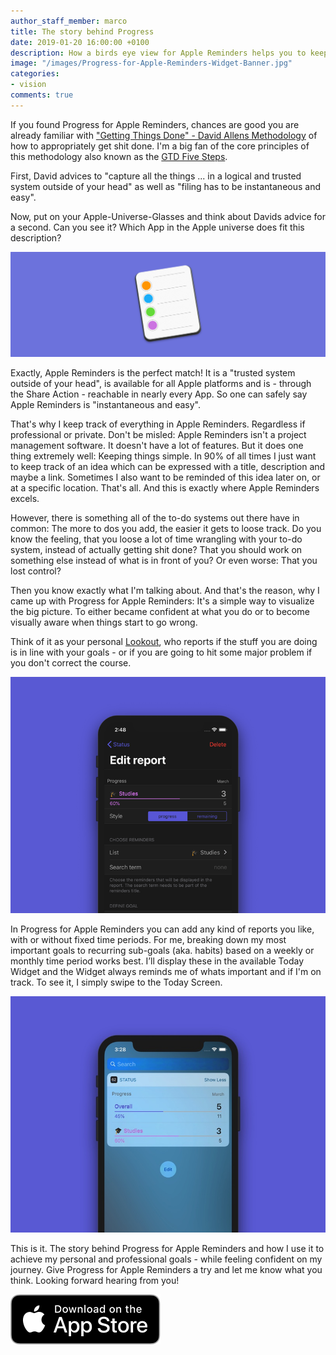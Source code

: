 ```yaml
---
author_staff_member: marco
title: The story behind Progress
date: 2019-01-20 16:00:00 +0100
description: How a birds eye view for Apple Reminders helps you to keep on track.
image: "/images/Progress-for-Apple-Reminders-Widget-Banner.jpg"
categories:
- vision
comments: true
---
```

If you found Progress for Apple Reminders, chances are good you are already familiar with ["Getting Things Done" - David Allens Methodology](https://gettingthingsdone.com) of how to appropriately get shit done. I'm a big fan of the core principles of this methodology also known as  the [GTD Five Steps](https://gettingthingsdone.com/five-steps/).

First, David advices to "capture all the things ... in a logical and trusted system outside of your head" as well as "filing has to be instantaneous and easy".

Now, put on your Apple-Universe-Glasses and think about Davids advice for a second. Can you see it? Which App in the Apple universe does fit this description?

![Apple Reminders App Icon](/images/Apple-Reminders-Icon.png)

Exactly, Apple Reminders is the perfect match! It is a "trusted system outside of your head", is available for all Apple platforms and is - through the Share Action - reachable in nearly every App. So one can safely say Apple Reminders is "instantaneous and easy".

That's why I keep track of everything in Apple Reminders. Regardless if professional or private. Don't be misled: Apple Reminders isn't a project management software. It doesn't have a lot of features. But it does one thing extremely well: Keeping things simple. In 90% of all times I just want to keep track of an idea which can be expressed with a title, description and maybe a link. Sometimes I also want to be reminded of this idea later on, or at a specific location. That's all. And this is exactly where Apple Reminders excels.

However, there is something all of the to-do systems out there have in common: The more to dos you add, the easier it gets to loose track. Do you know the feeling, that you loose a lot of time wrangling with your to-do system, instead of actually getting shit done? That you should work on something else instead of what is in front of you? Or even worse: That you lost control?

Then you know exactly what I'm talking about. And that's the reason, why I came up with Progress for Apple Reminders: It's a simple way to visualize the big picture. To either became confident at what you do or to become visually aware when things start to go wrong.

Think of it as your personal [Lookout](https://en.wikipedia.org/wiki/Lookout), who reports if the stuff you are doing is in line with your goals - or if you are going to hit some major problem if you don't correct the course.

![Progress for Apple Reminders Edit Report](/images/Edit-Progress-Report-Apple-Reminders-Banner.png)

In Progress for Apple Reminders you can add any kind of reports you like, with or without fixed time periods. For me, breaking down my most important goals to recurring sub-goals (aka. habits) based on a weekly or monthly time period works best. I’ll display these in the available Today Widget and the Widget always reminds me of whats important and if I'm on track. To see it, I simply swipe to the Today Screen.

![Progress for Apple Reminders Today Widget](/images/Progress-for-Apple-Reminders-Widget-Banner.jpg)

This is it. The story behind Progress for Apple Reminders and how I use it to achieve my personal and professional goals - while feeling confident on my journey. Give Progress for Apple Reminders a try and let me know what you think. Looking forward hearing from you!

<p>
  <a href="https://appstore.com/progress-for-apple-reminders" target="_blank" class="appstore">
    <img src="/images/App_Store_Badge.svg" alt="Download on the App Store" />
  </a>
</p>
